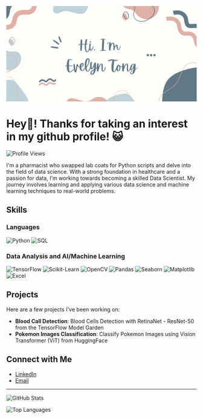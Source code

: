 ![](./github_banner.png)

# Hey👋! Thanks for taking an interest in my github profile! 😺

![Profile Views](https://komarev.com/ghpvc/?username=EveTLynn&color=blue)


I'm a pharmacist who swapped lab coats for Python scripts and delve into the field of data science. With a strong foundation in healthcare and a passion for data, I'm working towards becoming a skilled Data Scientist. My journey involves learning and applying various data science and machine learning techniques to real-world problems.

## Skills

### Languages
![Python](https://img.shields.io/badge/Python-3776AB?style=for-the-badge&logo=python&logoColor=white)
![SQL](https://img.shields.io/badge/SQL-4479A1?style=for-the-badge&logo=postgresql&logoColor=white)

### Data Analysis and AI/Machine Learning

![TensorFlow](https://img.shields.io/badge/TensorFlow-FF6F00?style=for-the-badge&logo=tensorflow&logoColor=white)
![Scikit-Learn](https://img.shields.io/badge/Scikit--Learn-F7931E?style=for-the-badge&logo=scikit-learn&logoColor=white)
![OpenCV](https://img.shields.io/badge/OpenCV-5C3EE8?style=for-the-badge&logo=opencv&logoColor=white)
![Pandas](https://img.shields.io/badge/Pandas-150458?style=for-the-badge&logo=pandas&logoColor=white)
![Seaborn](https://img.shields.io/badge/Seaborn-0A0A0A?style=for-the-badge&logo=seaborn&logoColor=white)
![Matplotlib](https://img.shields.io/badge/Matplotlib-3D2B1F?style=for-the-badge&logo=matplotlib&logoColor=white)
![Excel](https://img.shields.io/badge/Excel-217346?style=for-the-badge&logo=microsoft-excel&logoColor=white)


## Projects

Here are a few projects I've been working on:

- **Blood Call Detection**: Blood Cells Detection with RetinaNet - ResNet-50 from the TensorFlow Model Garden
- **Pokemon Images Classification**: Classify Pokemon Images using Vision Transformer (ViT) from HuggingFace

## Connect with Me

- [LinkedIn](https://www.linkedin.com/in/tkhanhlinh/)
- [Email](mailto:linhtong1201@gmail.com)

---

![GitHub Stats](https://github-readme-stats.vercel.app/api?username=EveTLynn&show_icons=true&theme=radical)

![Top Languages](https://github-readme-stats.vercel.app/api/top-langs/?username=EveTLynn&layout=compact&theme=radical)

